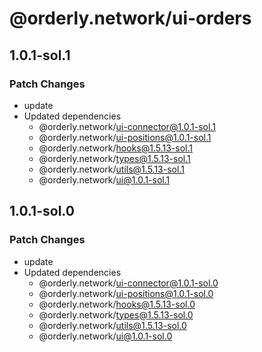 # @orderly.network/ui-orders

## 1.0.1-sol.1

### Patch Changes

- update
- Updated dependencies
  - @orderly.network/ui-connector@1.0.1-sol.1
  - @orderly.network/ui-positions@1.0.1-sol.1
  - @orderly.network/hooks@1.5.13-sol.1
  - @orderly.network/types@1.5.13-sol.1
  - @orderly.network/utils@1.5.13-sol.1
  - @orderly.network/ui@1.0.1-sol.1

## 1.0.1-sol.0

### Patch Changes

- update
- Updated dependencies
  - @orderly.network/ui-connector@1.0.1-sol.0
  - @orderly.network/ui-positions@1.0.1-sol.0
  - @orderly.network/hooks@1.5.13-sol.0
  - @orderly.network/types@1.5.13-sol.0
  - @orderly.network/utils@1.5.13-sol.0
  - @orderly.network/ui@1.0.1-sol.0
